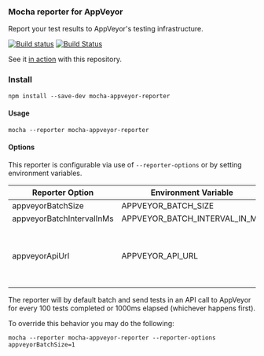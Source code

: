 ### Mocha reporter for AppVeyor

Report your test results to AppVeyor's testing infrastructure.

[![Build status](https://ci.appveyor.com/api/projects/status/ddacjc9dr7w2iqfw/branch/master?svg=true)](https://ci.appveyor.com/project/tolbertam/mocha-appveyor-reporter/branch/master) [![Build Status](https://travis-ci.org/tolbertam/mocha-appveyor-reporter.svg?branch=master)](https://travis-ci.org/tolbertam/mocha-appveyor-reporter)

See it [in action](https://ci.appveyor.com/project/tolbertam/mocha-appveyor-reporter/build/tests) with this repository.

### Install

```
npm install --save-dev mocha-appveyor-reporter
```

#### Usage

```
mocha --reporter mocha-appveyor-reporter
```

#### Options

This reporter is configurable via use of `--reporter-options` or by setting environment variables.

|Reporter Option          |Environment Variable             |Default                                                  |
|-------------------------|---------------------------------|---------------------------------------------------------|
|appveyorBatchSize        |APPVEYOR\_BATCH\_SIZE            |100                                                      |
|appveyorBatchIntervalInMs|APPVEYOR\_BATCH\_INTERVAL\_IN\_MS|1000                                                     |
|appveyorApiUrl           |APPVEYOR\_API\_URL               |unset, but AppVeyor sets the environment variable for you|

The reporter will by default batch and send tests in an API call to AppVeyor for every 100 tests completed or 1000ms
elapsed (whichever happens first).

To override this behavior you may do the following:

```
mocha --reporter mocha-appveyor-reporter --reporter-options appveyorBatchSize=1
```


